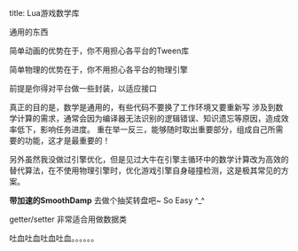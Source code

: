 ﻿title: Lua游戏数学库

通用的东西

简单动画的优势在于，你不用担心各平台的Tween库

简单物理的优势在于，你不用担心各平台的物理引擎

前提是你得对平台做一些封装，以适应接口

真正的目的是，数学是通用的，有些代码不要换了工作环境又要重新写
涉及到数学计算的需求，通常会因为编译器无法识别的逻辑错误、知识遗忘等原因，造成效率低下，影响任务进度。
重在举一反三，能够随时取出重要部分，组成自己所需要的功能，这才是最重要的！

另外虽然我没做过引擎优化，但是见过大牛在引擎主循环中的数学计算改为高效的替代算法，在不使用物理引擎时，优化游戏引擎自身碰撞检测，这是极其常见的方案。

**带加速的SmoothDamp**
去做个抽奖转盘吧~ So Easy ^_^


getter/setter 非常适合用做数据类

吐血吐血吐血吐血。。。。。。